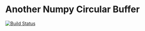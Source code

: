 # Another Numpy Circular Buffer

[![Build Status](https://travis-ci.com/EmDash00/ANCB.svg?branch=master)](https://travis-ci.com/EmDash00/ANCB)
